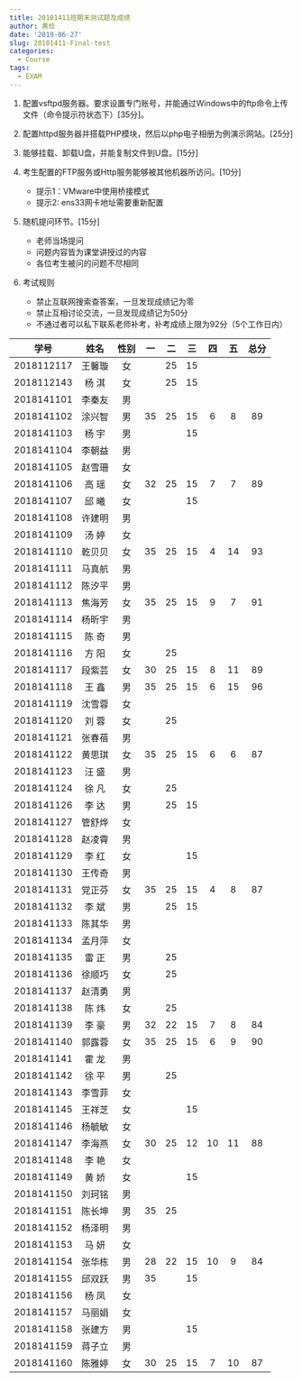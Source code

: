 ```yaml
---
title: 20181411班期末测试题及成绩
author: 黄俭
date: '2019-06-27'
slug: 20181411-Final-test
categories:
  - Course
tags:
  - EXAM
---
```


1. 配置vsftpd服务器。要求设置专门账号，并能通过Windows中的ftp命令上传文件（命令提示符状态下）[35分]。

1. 配置httpd服务器并搭载PHP模块，然后以php电子相册为例演示网站。[25分]

1. 能够挂载、卸载U盘，并能复制文件到U盘。[15分]

1. 考生配置的FTP服务或Http服务能够被其他机器所访问。[10分]
    - 提示1：VMware中使用桥接模式
    - 提示2: ens33网卡地址需要重新配置

1. 随机提问环节。[15分]
    - 老师当场提问
    - 问题内容皆为课堂讲授过的内容
    - 各位考生被问的问题不尽相同

1. 考试规则
    - 禁止互联网搜索查答案，一旦发现成绩记为零
    - 禁止互相讨论交流，一旦发现成绩记为50分
    - 不通过者可以私下联系老师补考，补考成绩上限为92分（5个工作日内）

|学号         |      姓名| 性别    |   一  | 二   |  三 | 四 | 五 |总分|
|:-----------:|:--------:|:-------:|:-----:|:----:|:---:|:--:|:--:|:--:|
|   2018112117|    王馨璇| 女      |       |  25  |  15 |    |    |    |
|   2018112143|    杨 淇 | 女      |       | 25   |  15 |    |    |    |
|   2018141101|    李秦友| 男      |       |      |     |    |    |    |
|   2018141102|    涂兴智| 男      |    35 |   25 | 15  |  6 |  8 | 89 |
|   2018141103|    杨  宇| 男      |       |      | 15  |    |    |    |
|   2018141104|    李朝益| 男      |       |      |     |    |    |    |
|   2018141105|    赵雪珊| 女      |       |      |     |    |    |    |
|   2018141106|    高  瑶| 女      |   32  | 25   | 15  |  7 | 7  | 89 |
|   2018141107|    邱  曦| 女      |       |      | 15  |    |    |    |
|   2018141108|    许建明| 男      |       |      |     |    |    |    |
|   2018141109|    汤  婷| 女      |       |      |     |    |    |    |
|   2018141110|    乾贝贝| 女      |    35 |   25 |  15 |  4 |  14| 93 |
|   2018141111|    马真航| 男      |       |      |     |    |    |    |
|   2018141112|    陈汐平| 男      |       |      |     |    |    |    |
|   2018141113|    焦海芳| 女      |   35  |   25 |  15 |  9 | 7  | 91 |
|   2018141114|    杨昕宇| 男      |       |      |     |    |    |    |
|   2018141115|    陈  奇| 男      |       |      |     |    |    |    |
|   2018141116|    方  阳| 女      |       |  25  |     |    |    |    |
|   2018141117|    段紫芸| 女      |   30  |  25  |  15 | 8  |  11| 89 |
|   2018141118|    王  鑫| 男      |   35  |  25  |  15 |  6 | 15 |  96|
|   2018141119|    沈雪蓉| 女      |       |      |     |    |    |    |
|   2018141120|    刘  蓉| 女      |       | 25   |     |    |    |    |
|   2018141121|    张春蓓| 男      |       |      |     |    |    |    |
|   2018141122|    黄思琪| 女      |   35  |   25 |  15 |  6 |  6 |87  |
|   2018141123|    汪  盛| 男      |       |      |     |    |    |    |
|   2018141124|    徐  凡| 女      |       |  25  |     |    |    |    |
|   2018141126|    李  达| 男      |       |  25  |  15 |    |    |    |
|   2018141127|    管舒烨| 女      |       |      |     |    |    |    |
|   2018141128|    赵凌霄| 男      |       |      |     |    |    |    |
|   2018141129|    李  红| 女      |       |      |  15 |    |    |    |
|   2018141130|    王传奇| 男      |       |      |     |    |    |    |
|   2018141131|    党正芬| 女      |   35  |  25  | 15  |  4 |  8 |87  |
|   2018141132|    李  斌| 男      |       |  25  |  15 |    |    |    |
|   2018141133|    陈其华| 男      |       |      |     |    |    |    |
|   2018141134|    孟月萍| 女      |       |      |     |    |    |    |
|   2018141135|    雷  正| 男      |       |  25  |     |    |    |    |
|   2018141136|    徐顺巧| 女      |       |  25  |     |    |    |    |
|   2018141137|    赵清勇| 男      |       |      |     |    |    |    |
|   2018141138|    陈  炜| 女      |       |  25  |     |    |    |    |
|   2018141139|    李  豪| 男      |   32  | 22   |  15 |  7 | 8  |  84|
|   2018141140|    郭露蓉| 女      |   35  |  25  | 15  |  6 |  9 | 90 |
|   2018141141|    霍  龙| 男      |       |      |     |    |    |    |
|   2018141142|    徐  平| 男      |       |   25 |     |    |    |    |
|   2018141143|    李雪菲| 女      |       |      |     |    |    |    |
|   2018141145|    王祥芝| 女      |       |      |   15|    |    |    |
|   2018141146|    杨毓敏| 女      |       |      |     |    |    |    |
|   2018141147|    李海燕| 女      |   30  |  25  | 12  | 10 | 11 | 88 |
|   2018141148|    李  艳| 女      |       |      |     |    |    |    |
|   2018141149|    黄  娇| 女      |       |      |  15 |    |    |    |
|   2018141150|    刘珂铭| 男      |       |      |     |    |    |    |
|   2018141151|    陈长坤| 男      |    35 |  25  |     |    |    |    |
|   2018141152|    杨泽明| 男      |       |      |     |    |    |    |
|   2018141153|    马  妍| 女      |       |      |     |    |    |    |
|   2018141154|    张华栋| 男      |   28  |  22  |  15 |10  |  9 | 84 |
|   2018141155|    邱双跃| 男      |   35  |      |  15 |    |    |    |
|   2018141156|    杨  凤| 女      |       |      |     |    |    |    |
|   2018141157|    马丽娟| 女      |       |      |     |    |    |    |
|   2018141158|    张建方| 男      |       |      |   15|    |    |    |
|   2018141159|    蒋子立| 男      |       |      |     |    |    |    |
|   2018141160|    陈雅婷| 女      |   30  |   25 |  15 | 7  |10  | 87 |